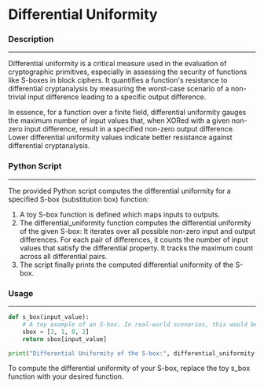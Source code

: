 # Differential Uniformity

### Description
--- 
Differential uniformity is a critical measure used in the evaluation of cryptographic primitives, especially in assessing the security of functions like S-boxes in block ciphers. It quantifies a function's resistance to differential cryptanalysis by measuring the worst-case scenario of a non-trivial input difference leading to a specific output difference.

In essence, for a function over a finite field, differential uniformity gauges the maximum number of input values that, when XORed with a given non-zero input difference, result in a specified non-zero output difference. Lower differential uniformity values indicate better resistance against differential cryptanalysis.

### Python Script
---
The provided Python script computes the differential uniformity for a specified S-box (substitution box) function:

1. A toy S-box function is defined which maps inputs to outputs.
2. The differential_uniformity function computes the differential uniformity of the given S-box:
        It iterates over all possible non-zero input and output differences.
        For each pair of differences, it counts the number of input values that satisfy the differential property.
        It tracks the maximum count across all differential pairs.
3. The script finally prints the computed differential uniformity of the S-box.

### Usage
---
```python
def s_box(input_value):
    # A toy example of an S-box. In real-world scenarios, this would be more complex (duh).
    sbox = [3, 1, 0, 2]
    return sbox[input_value]

print("Differential Uniformity of the S-box:", differential_uniformity(s_box))
```

To compute the differential uniformity of your S-box, replace the toy s_box function with your desired function.
